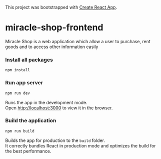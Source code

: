 This project was bootstrapped with [Create React App](https://github.com/facebook/create-react-app).

# miracle-shop-frontend
Miracle Shop is a web application which allow a user to purchase, rent goods and to access other information easily

### Install all packages 
`npm install`

### Run app server
`npm run dev`

Runs the app in the development mode.<br />
Open [http://localhost:3000](http://localhost:3000) to view it in the browser.

###  Build the application
`npm run build`

Builds the app for production to the `build` folder.<br />
It correctly bundles React in production mode and optimizes the build for the best performance.
